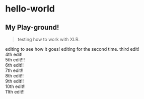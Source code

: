 # hello-world
## My Play-ground!

> testing how to work with XLR.

editing to see how it goes!
editing for the second time.
third edit!  
4th edit!  
5th edit!!!  
6th edit!!  
7th edit!!  
8th edit!!  
9th edit!!  
10th edit!!  
11th edit!!
